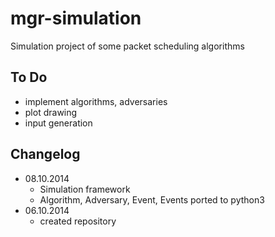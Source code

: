 mgr-simulation
=======

Simulation project of some packet scheduling algorithms

To Do
-----

* implement algorithms, adversaries
* plot drawing
* input generation

Changelog
---------

* 08.10.2014
  * Simulation framework
  * Algorithm, Adversary, Event, Events ported to python3
* 06.10.2014
  * created repository
